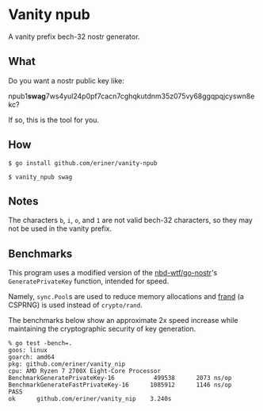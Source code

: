 # Vanity npub

A vanity prefix bech-32 nostr generator.

## What

Do you want a nostr public key like: 

npub1**swag**7ws4yul24p0pf7cacn7cghqkutdnm35z075vy68ggqpqjcyswn8ekc?

If so, this is the tool for you.

## How

```
$ go install github.com/eriner/vanity-npub

$ vanity_npub swag
```

## Notes

The characters `b`, `i`, `o`, and `1` are not valid bech-32 characters, so they may not be used in the vanity prefix.

## Benchmarks

This program uses a modified version of the [nbd-wtf/go-nostr](https://github.com/nbd-wtf/go-nostr)'s `GeneratePrivateKey` function, intended for speed.

Namely, `sync.Pool`s are used to reduce memory allocations and [frand](https://github.com/lukechampine/frand) (a CSPRNG) is used instead of `crypto/rand`.

The benchmarks below show an approximate 2x speed increase while maintaining the cryptographic security of key generation.

```
% go test -bench=.
goos: linux
goarch: amd64
pkg: github.com/eriner/vanity_nip
cpu: AMD Ryzen 7 2700X Eight-Core Processor         
BenchmarkGeneratePrivateKey-16        	 499538	     2073 ns/op
BenchmarkGenerateFastPrivateKey-16    	1085912	     1146 ns/op
PASS
ok  	github.com/eriner/vanity_nip	3.240s
```
